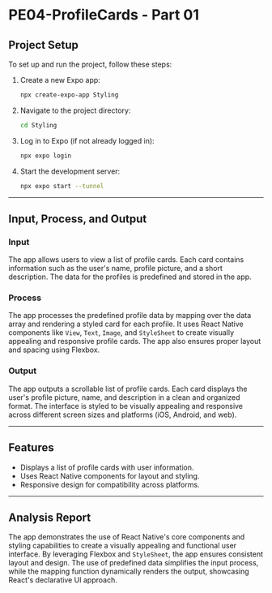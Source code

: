 # PE04-ProfileCards - Part 01

## Project Setup

To set up and run the project, follow these steps:

1. Create a new Expo app:
   ```bash
   npx create-expo-app Styling
   ```

2. Navigate to the project directory:
   ```bash
   cd Styling
   ```

3. Log in to Expo (if not already logged in):
   ```bash
   npx expo login
   ```

4. Start the development server:
   ```bash
   npx expo start --tunnel
   ```

---

## Input, Process, and Output

### Input
The app allows users to view a list of profile cards. Each card contains information such as the user's name, profile picture, and a short description. The data for the profiles is predefined and stored in the app.

### Process
The app processes the predefined profile data by mapping over the data array and rendering a styled card for each profile. It uses React Native components like `View`, `Text`, `Image`, and `StyleSheet` to create visually appealing and responsive profile cards. The app also ensures proper layout and spacing using Flexbox.

### Output
The app outputs a scrollable list of profile cards. Each card displays the user's profile picture, name, and description in a clean and organized format. The interface is styled to be visually appealing and responsive across different screen sizes and platforms (iOS, Android, and web).

---

## Features
- Displays a list of profile cards with user information.
- Uses React Native components for layout and styling.
- Responsive design for compatibility across platforms.

---

## Analysis Report

The app demonstrates the use of React Native's core components and styling capabilities to create a visually appealing and functional user interface. By leveraging Flexbox and `StyleSheet`, the app ensures consistent layout and design. The use of predefined data simplifies the input process, while the mapping function dynamically renders the output, showcasing React's declarative UI approach.

